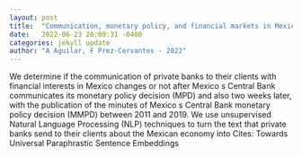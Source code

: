 ```yaml
---
layout: post
title:  "Communication, monetary policy, and financial markets in Mexico"
date:   2022-06-23 20:09:31 -0400
categories: jekyll update
author: "A Aguilar, F Prez-Cervantes - 2022"
---
```

We determine if the communication of private banks to their clients with financial interests in Mexico changes or not after Mexico s Central Bank communicates its monetary policy decision (MPD) and also two weeks later, with the publication of the minutes of Mexico s Central Bank monetary policy decision (MMPD) between 2011 and 2019. We use unsupervised Natural Language Processing (NLP) techniques to turn the text that private banks send to their clients about the Mexican economy into  Cites: Towards Universal Paraphrastic Sentence Embeddings